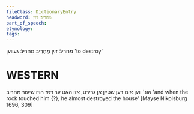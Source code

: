 ```yaml
---
fileClass: DictionaryEntry
headword: מחריבֿ זײַן
part_of_speech: 
etymology: 
tags: 
---
```

מחריבֿ זײַן
מַחְרִיב
מחריבֿ געווען
'to destroy'

WESTERN
========

אונ' ווען אים דען שטיין אן גרירט, אזו האט ער דאז הויז שיעור מחריב
'and when the rock touched him {?}, he almost destroyed the house'
[Mayse Nikolsburg 1696, 309]